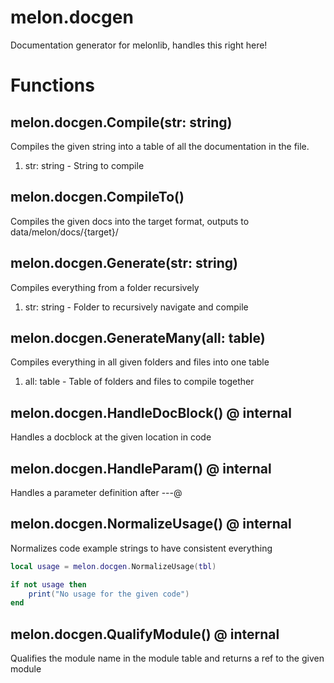 # melon.docgen
Documentation generator for melonlib, handles this right here!

# Functions
## melon.docgen.Compile(str: string) 
Compiles the given string into a table of all the documentation in the file.
1. str: string - String to compile

## melon.docgen.CompileTo() 
Compiles the given docs into the target format, outputs to data/melon/docs/{target}/

## melon.docgen.Generate(str: string) 
Compiles everything from a folder recursively
1. str: string - Folder to recursively navigate and compile

## melon.docgen.GenerateMany(all: table) 
Compiles everything in all given folders and files into one table
1. all: table - Table of folders and files to compile together

## melon.docgen.HandleDocBlock() @ internal
Handles a docblock at the given location in code

## melon.docgen.HandleParam() @ internal
Handles a parameter definition after ---@

## melon.docgen.NormalizeUsage() @ internal
Normalizes code example strings to have consistent everything

```lua
local usage = melon.docgen.NormalizeUsage(tbl)

if not usage then
    print("No usage for the given code")
end
```

## melon.docgen.QualifyModule() @ internal
Qualifies the module name in the module table and returns a ref to the given module

